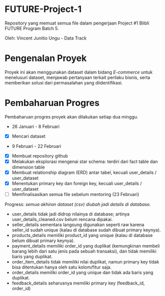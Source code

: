 # FUTURE-Project-1

Repository yang memuat semua file dalam pengerjaan Project #1 Blibli FUTURE Program Batch 5.

Oleh: Vincent Junitio Ungu - Data Track


# Pengenalan Proyek
Proyek ini akan menggunakan dataset dalam bidang *E-commerce* untuk menelusuri dataset, menjawab pertanyaan terkait perilaku bisnis, serta memberikan solusi dari permasalahan yang diidentifikasi. 

# Pembaharuan Progres
Pembaharuan progres proyek akan dilakukan setiap dua minggu.

* 26 Januari - 8 Februari

- [X] Mencari dataset

* 9 Februari - 22 Februari

- [X] Membuat repository github
- [X] Melakukan eksplorasi mengenai star schema: terdiri dari fact table dan dimension table
- [X] Membuat relationship diagram (ERD) antar tabel, kecuali user_details / user_dataset
- [X] Menentukan primary key dan foreign key, kecuali user_details / user_dataset
- [ ] Memfinalisasikan semua file sebelum mentoring (23 Februari)

Progress:
*semua akhiran dataset (csv) diubah jadi details di database.*
- user_details tidak jadi didrop nilainya di database; artinya user_details_cleaned.csv belum rencana dipakai.
- seller_details sementara langsung digunakan seperti raw karena seller_id sudah unique (kalau di database sudah dibuat primary keynya).
- products_details memiliki product_id yang unique (kalau di database belum dibuat primary keynya).
- payment_details memiliki order_id yang duplikat (kemungkinan membeli barang lebih dari satu jenis pada sebuah transaksi), dan tidak memiliki baris yang duplikat.
- order_item_details tidak memiliki nilai duplikat, namun primary key tidak bisa ditentukan hanya oleh satu kolom/fitur saja.
- order_details memiliki order_id yang unique dan tidak ada baris yang duplikat.
- feedback_details seharusnya memiliki primary key (feedback_id, order_id)
